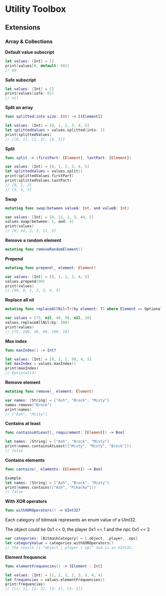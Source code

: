 # Utility Toolbox

## Extensions

### **Array & Collections**

**Default value subscript**
```swift
let values: [Int] = []
print(values[0, default: 99])
// 99
```

**Safe subscript**
```swift
let values: [Int] = []
print(values[safe: 0])
// nil
```

**Split an array**
```swift
func splitted(into size: Int) -> [[Element]]
```
```swift
let values: [Int] = [0, 1, 2, 3, 4, 5]
let splittedValues = values.splitted(into: 2)
print(splittedValues)
// [[0, 1], [2, 3], [4, 5]]
```

**Split**
```swift
func split -> (firstPart: [Element], lastPart: [Element])
```
```swift
var values: [Int] = [0, 1, 2, 3, 4, 5]
let splittedValues = values.split()
print(splittedValues.firstPart)
print(splittedValues.lastPart)
// [0, 1, 2]
// [3, 4, 5]
```

**Swap**
```swift
mutating func swap(between valueA: Int, and valueB: Int)
```
```swift
var values: [Int] = [0, 11, 2, 3, 44, 5]
values.swap(between: 1, and: 4)
print(values)
// [0, 44, 2, 3, 11, 5]
```

**Remove a random element**
```swift
mutating func removeRandomElement()
```

**Prepend**
```swift
mutating func prepend(_ element: Element)
```
```swift
var values: [Int] = [0, 1, 2, 3, 4, 5]
values.prepend(99)
print(values)
// [99, 0, 1, 2, 3, 4, 5]
```

**Replace all nil**
```swift
mutating func replaceAllNil<T>(by element: T) where Element == Optional<T>
```
```swift
var values = [75, nil, 40, 90, nil, 10]
values.replaceAllNil(by: 100)
print(values)
// [75, 100, 40, 90, 100, 10]
```

**Max index**
```swift
func maxIndex() -> Int?
```
```swift
let values: [Int] = [0, 1, 2, 99, 4, 5]
let maxIndex = values.maxIndex()
print(maxIndex)
// Optional(3)
```

**Remove element**
```swift
mutating func remove(_ element: Element)
```
```swift
var names: [String] = ["Ash", "Brock", "Misty"]
names.remove("Brock")
print(names)
// ["Ash", "Misty"]
```

**Contains at least**
```swift
func containsAtLeast(_ requirement: [Element]) -> Bool
```
```swift
let names: [String] = ["Ash", "Brock", "Misty"]
print(names.containsAtLeast(["Misty", "Misty", "Brock"]))
// false
```

**Contains elements**
```swift
func contains(_ elements: [Element]) -> Bool
```
```swift
Example:
let names: [String] = ["Ash", "Brock", "Misty"]
print(names.contains(["Ash", "Pikachu"]))
// false
```

**With XOR operators**
```swift
func withXOROperators() -> UInt32?
```
Each category of bitmask represents an enum value of a UInt32.

The object could be 0x1 << 0, the player 0x1 << 1 and the npc 0x1 << 2
```swift
var categories: [BitmaskCategory] = [.object, .player, .npc]
let categoryValue = categories.withXOROperators()
// The result is "object | player | npc" and is an UInt32.
```

**Element frequencie**
```swift
func elementFrequencies() -> [Element : Int]
```
```swift
let values: [Int] = [1, 2, 2, 2, 3, 3, 4, 4]
let frequencies = values.elementFrequencies()
print(frequencies)
// [[1: 1], [2: 3], [3: 2], [4: 2]]
```
